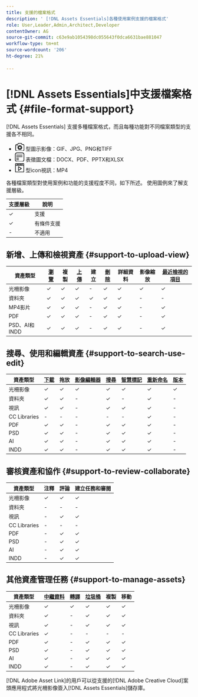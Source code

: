 ```yaml
---
title: 支援的檔案格式
description: ' [!DNL Assets Essentials]各種使用案例支援的檔案格式'
role: User,Leader,Admin,Architect,Developer
contentOwner: AG
source-git-commit: c63e9ab1054398dc055643f0dca6631bae881047
workflow-type: tm+mt
source-wordcount: '206'
ht-degree: 21%

---
```



# [!DNL Assets Essentials]中支援檔案格式 {#file-format-support}

[!DNL Assets Essentials] 支援多種檔案格式，而且每種功能對不同檔案類型的支援各不相同。

* ![影像檔案類](assets/do-not-localize/image-icon.png) 型圖示影像：GIF、JPG、PNG和TIFF
* ![文檔檔案類型](assets/do-not-localize/document-icon.png) 表徵圖文檔：DOCX、PDF、PPTX和XLSX
* ![視訊檔案類](assets/do-not-localize/video-icon.png) 型icon視訊：MP4

各種檔案類型對使用案例和功能的支援程度不同，如下所述。 使用圖例來了解支援層級。

| 支援層級 | 說明 |
|-------------------|-------------------------|
| ✓ | 支援 |
| ✓ | 有條件支援 |
| - | 不適用 |

## 新增、上傳和檢視資產 {#support-to-upload-view}

<!-- TBD: For AEM, AI files require the PDF option to be selected when saving the AI file.
-->

| 資產類型 | [瀏覽](/help/navigate-view.md) | 複製 | [上傳](/help/add-delete.md) | 建立 | [刪除](/help/add-delete.md#delete-assets) | 詳細資料 | 影像縮放 | [最近檢視的項目](/help/navigate-view.md) |
|-------------------|----------|----------|----------|----------|----------|-------------------|------------|-----------------|
| 光柵影像 | ✓ | ✓ | ✓ | - | ✓ | ✓ | ✓ | ✓ |
| 資料夾 | ✓ | ✓ | ✓ | ✓ | ✓ | ✓ | - | - |
| MP4影片 | ✓ | ✓ | ✓ | - | ✓ | ✓ | - | ✓ |
| PDF | ✓ | ✓ | ✓ | - | ✓ | ✓ | - | ✓ |
| PSD、AI和INDD | ✓ | ✓ | ✓ | - | ✓ | ✓ | - | ✓ |

<!-- Hiding CC Libraries (considered beta) as per PM feedback.
| CC Libraries  | &#10003; | &minus;  | &#10003; | &#10003; | &#10003; | &#10003; | &minus;    | &minus;         |
-->

## 搜尋、使用和編輯資產 {#support-to-search-use-edit}

| 資產類型 | [下載](/help/manage-organize.md#download) | 拖放 | [影像編輯器](/help/edit-images.md) | [搜尋](/help/search.md) | [智慧標記](/help/metadata.md#tags) | [重新命名](/help/manage-organize.md) | [版本](/help/manage-organize.md#versions-of-assets) |
|---------------|----------|---------------|--------------|----------|------------|----------|----------|
| 光柵影像 | ✓ | ✓ | ✓ | ✓ | ✓ | ✓ | ✓ |
| 資料夾 | ✓ | ✓ | - | ✓ | - | ✓ | - |
| 視訊 | ✓ | ✓ | - | ✓ | ✓ | ✓ | - |
| CC Libraries | - | - | - | - | - | ✓ | - |
| PDF | ✓ | ✓ | - | ✓ | ✓ | ✓ | - |
| PSD | ✓ | ✓ | - | ✓ | ✓ | ✓ | - |
| AI | ✓ | ✓ | - | ✓ | ✓ | ✓ | - |
| INDD | ✓ | ✓ | - | ✓ | ✓ | ✓ | - |

## 審核資產和協作 {#support-to-review-collaborate}

| 資產類型 | 注釋 | 評論 | 建立任務和審閱 |
|---------------|----------|----------|-------------------------|
| 光柵影像 | ✓ | ✓ | ✓ |
| 資料夾 | - | - | - |
| 視訊 | - | ✓ | ✓ |
| CC Libraries | - | - | - |
| PDF | - | ✓ | ✓ |
| PSD | - | ✓ | ✓ |
| AI | - | ✓ | ✓ |
| INDD | - | ✓ | ✓ |

## 其他資產管理任務 {#support-to-manage-assets}

| 資產類型 | [中繼資料](/help/metadata.md) | [轉譯](/help/add-delete.md#renditions) | [垃圾桶](/help/add-delete.md#delete-assets) | 複製 | 移動 |
|---------------|-------------------|------------|----------|----------|----------|
| 光柵影像 | ✓ | ✓ | ✓ | ✓ | ✓ |
| 資料夾 | ✓ | - | ✓ | ✓ | ✓ |
| 視訊 | ✓ | - | ✓ | ✓ | ✓ |
| CC Libraries | ✓ | - | - | - | - |
| PDF | ✓ | - | ✓ | ✓ | ✓ |
| PSD | ✓ | - | ✓ | ✓ | ✓ |
| AI | ✓ | - | ✓ | ✓ | ✓ |
| INDD | ✓ | - | ✓ | ✓ | ✓ |

[!DNL Adobe Asset Link]的用戶可以從支援的[!DNL Adobe Creative Cloud]案頭應用程式將光柵影像簽入[!DNL Assets Essentials]儲存庫。

<!-- TBD: Saving the template table separately for later use.
| Asset type    | Features |
|---------------|----------|
| Raster images |          |
| Folders       |          |
| Videos        |          |
| CC Libraries  |          |
| PDF files     |          |
| PSD           |          |
| AI            |          |
| INDD          |          |

>[!MORELIKETHIS]
>
>* []()
-->
